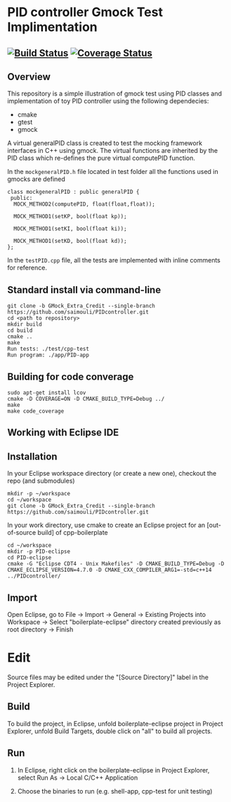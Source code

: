 # PID controller Gmock Test Implimentation 
[![Build Status](https://travis-ci.org/saimouli/PIDcontroller.svg?branch=master)](https://travis-ci.org/saimouli/PIDcontroller)
[![Coverage Status](https://coveralls.io/repos/github/saimouli/PIDcontroller/badge.svg?branch=master)](https://coveralls.io/github/saimouli/PIDcontroller?branch=master)
---

## Overview 
This repository is a simple illustration of gmock test using PID classes
and implementation of toy PID controller using the following dependecies:<br/>
- cmake
- gtest
- gmock

A virtual generalPID class is created to test the mocking framework interfaces in C++ using gmock. The virtual functions are inherited by the PID class which re-defines the pure virtual computePID function. 

In the ```mockgeneralPID.h``` file located in test folder all the functions used in gmocks are defined 
```
class mockgeneralPID : public generalPID {
 public:
  MOCK_METHOD2(computePID, float(float,float));
  
  MOCK_METHOD1(setKP, bool(float kp));
  
  MOCK_METHOD1(setKI, bool(float ki));
  
  MOCK_METHOD1(setKD, bool(float kd));
};
```
In the ```testPID.cpp``` file, all the tests are implemented with inline comments for reference.

## Standard install via command-line
```
git clone -b GMock_Extra_Credit --single-branch https://github.com/saimouli/PIDcontroller.git
cd <path to repository>
mkdir build
cd build
cmake ..
make
Run tests: ./test/cpp-test
Run program: ./app/PID-app
```
## Building for code converage
```
sudo apt-get install lcov
cmake -D COVERAGE=ON -D CMAKE_BUILD_TYPE=Debug ../
make
make code_coverage
```

## Working with Eclipse IDE ##

## Installation

In your Eclipse workspace directory (or create a new one), checkout the repo (and submodules)
```
mkdir -p ~/workspace
cd ~/workspace
git clone -b GMock_Extra_Credit --single-branch https://github.com/saimouli/PIDcontroller.git
```

In your work directory, use cmake to create an Eclipse project for an [out-of-source build] of cpp-boilerplate

```
cd ~/workspace
mkdir -p PID-eclipse
cd PID-eclipse
cmake -G "Eclipse CDT4 - Unix Makefiles" -D CMAKE_BUILD_TYPE=Debug -D CMAKE_ECLIPSE_VERSION=4.7.0 -D CMAKE_CXX_COMPILER_ARG1=-std=c++14 ../PIDcontroller/
```

## Import

Open Eclipse, go to File -> Import -> General -> Existing Projects into Workspace -> 
Select "boilerplate-eclipse" directory created previously as root directory -> Finish

# Edit

Source files may be edited under the "[Source Directory]" label in the Project Explorer.


## Build

To build the project, in Eclipse, unfold boilerplate-eclipse project in Project Explorer,
unfold Build Targets, double click on "all" to build all projects.

## Run

1. In Eclipse, right click on the boilerplate-eclipse in Project Explorer,
select Run As -> Local C/C++ Application

2. Choose the binaries to run (e.g. shell-app, cpp-test for unit testing)
